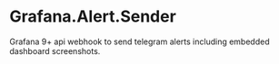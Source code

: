 # Grafana.Alert.Sender
Grafana 9+ api webhook to send telegram alerts including embedded dashboard screenshots.
